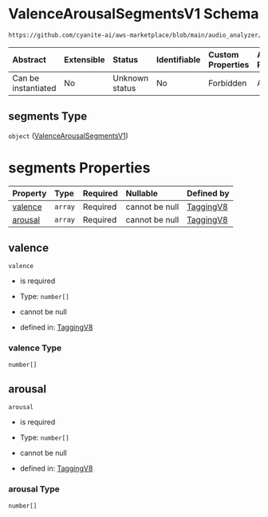 # ValenceArousalSegmentsV1 Schema

```txt
https://github.com/cyanite-ai/aws-marketplace/blob/main/audio_analyzer/schemes/marketplace_v1/schema/TaggingV8.schema.json#/$defs/ValenceArousalV1/properties/segments
```



| Abstract            | Extensible | Status         | Identifiable | Custom Properties | Additional Properties | Access Restrictions | Defined In                                                                     |
| :------------------ | :--------- | :------------- | :----------- | :---------------- | :-------------------- | :------------------ | :----------------------------------------------------------------------------- |
| Can be instantiated | No         | Unknown status | No           | Forbidden         | Allowed               | none                | [TaggingV8.schema.json\*](../out/TaggingV8.schema.json "open original schema") |

## segments Type

`object` ([ValenceArousalSegmentsV1](taggingv8-defs-valencearousalsegmentsv1.md))

# segments Properties

| Property            | Type    | Required | Nullable       | Defined by                                                                                                                                                                                                                                                 |
| :------------------ | :------ | :------- | :------------- | :--------------------------------------------------------------------------------------------------------------------------------------------------------------------------------------------------------------------------------------------------------- |
| [valence](#valence) | `array` | Required | cannot be null | [TaggingV8](taggingv8-defs-valencearousalsegmentsv1-properties-valence.md "https://github.com/cyanite-ai/aws-marketplace/blob/main/audio_analyzer/schemes/marketplace_v1/schema/TaggingV8.schema.json#/$defs/ValenceArousalSegmentsV1/properties/valence") |
| [arousal](#arousal) | `array` | Required | cannot be null | [TaggingV8](taggingv8-defs-valencearousalsegmentsv1-properties-arousal.md "https://github.com/cyanite-ai/aws-marketplace/blob/main/audio_analyzer/schemes/marketplace_v1/schema/TaggingV8.schema.json#/$defs/ValenceArousalSegmentsV1/properties/arousal") |

## valence



`valence`

* is required

* Type: `number[]`

* cannot be null

* defined in: [TaggingV8](taggingv8-defs-valencearousalsegmentsv1-properties-valence.md "https://github.com/cyanite-ai/aws-marketplace/blob/main/audio_analyzer/schemes/marketplace_v1/schema/TaggingV8.schema.json#/$defs/ValenceArousalSegmentsV1/properties/valence")

### valence Type

`number[]`

## arousal



`arousal`

* is required

* Type: `number[]`

* cannot be null

* defined in: [TaggingV8](taggingv8-defs-valencearousalsegmentsv1-properties-arousal.md "https://github.com/cyanite-ai/aws-marketplace/blob/main/audio_analyzer/schemes/marketplace_v1/schema/TaggingV8.schema.json#/$defs/ValenceArousalSegmentsV1/properties/arousal")

### arousal Type

`number[]`

